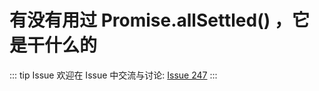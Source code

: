# 有没有用过 Promise.allSettled() ，它是干什么的



::: tip Issue 
 欢迎在 Issue 中交流与讨论: [Issue 247](https://github.com/shfshanyue/Daily-Question/issues/247) 
:::



